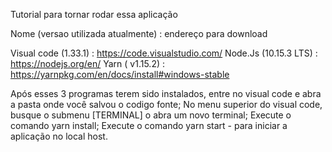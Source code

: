 Tutorial para tornar rodar essa aplicação

Nome (versao utilizada atualmente) : endereço para download

Visual code (1.33.1) : https://code.visualstudio.com/ Node.Js (10.15.3 LTS) : https://nodejs.org/en/ Yarn ( v1.15.2) : https://yarnpkg.com/en/docs/install#windows-stable

Após esses 3 programas terem sido instalados, entre no visual code e abra a pasta onde você salvou o codigo fonte;
No menu superior do visual code, busque o submenu [TERMINAL] o abra um novo terminal;
Execute o comando yarn install;
Execute o comando yarn start - para iniciar a aplicação no local host.
